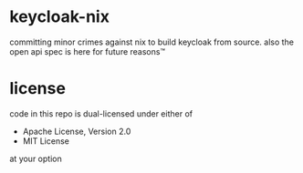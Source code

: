 # keycloak-nix

committing minor crimes against nix to build keycloak from source. also the open api spec is here for future reasons™

# license

code in this repo is dual-licensed under either of

- Apache License, Version 2.0
- MIT License

at your option
